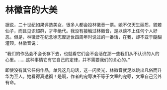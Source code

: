 # 林徽音的大美

据说，二十世纪如果评选美女，很多人都会投林徽音一票。她不仅天生丽质，貌若仙子，而且见识超群，才华绝代。我没有接触过林徽音，是以谈不上任何个人好恶。但是，林徽音在纪念徐志摩逝世四周年时说过的一番话，在我，却不亚于醍醐灌顶。林徽音说： 

“我们的作品会不会长存下去，也就看它们会不会活在那一些我们从不认识的人的心里。……这种事情它有它自己的定律，并不需要我们的关心的。” 

即使没有其它任何作品，单凭这几句话，这一闪灵光，林徽音就足以跳出凡俗而升华为至人。她看得真透彻！是啊，作者的宠辱决不等于文章的宠辱，文章自己另外有命。
  